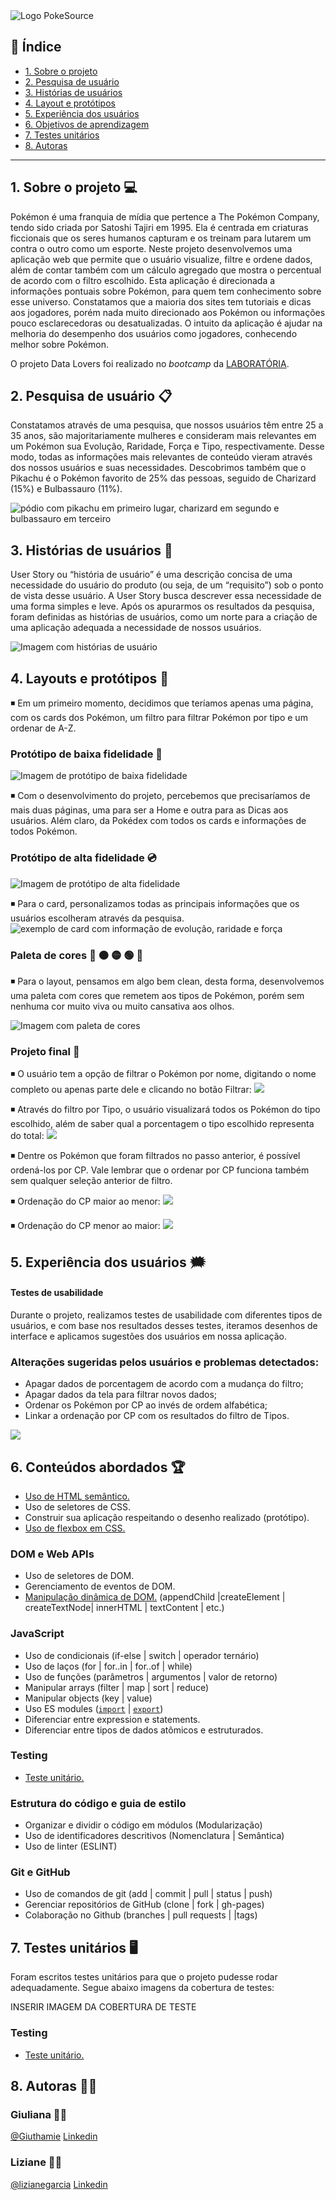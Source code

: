 <img src="logo.png" alt="Logo PokeSource"> 

## :round_pushpin: Índice

* [1. Sobre o projeto](#1-sobre-oprojeto)
* [2. Pesquisa de usuário](#2-pesquisa-deusuário)
* [3. Histórias de usuários](#3-históriasde-usuários)
* [4. Layout e protótipos](#4-layout-eprotótipos)
* [5. Experiência dos usuários](#5-experiência-dosusuários)
* [6. Objetivos de aprendizagem](#6-objetivos-deaprendizagem)
* [7. Testes unitários](#7-testesunitários)
* [8. Autoras](#8-autoras)

---

## 1. Sobre o projeto  :computer:

Pokémon é uma franquia de mídia que pertence a The Pokémon Company, tendo sido criada por Satoshi Tajiri em 1995. Ela é centrada em criaturas ficcionais que os seres humanos capturam e os treinam para lutarem um contra o outro como um esporte.
Neste projeto desenvolvemos uma aplicação web que permite que o usuário visualize, filtre e ordene dados, além de contar também com um cálculo agregado que mostra o percentual de acordo com o filtro escolhido.
Esta aplicação é direcionada a informações pontuais sobre Pokémon, para quem tem conhecimento sobre esse universo. Constatamos que a maioria dos sites tem tutoriais e dicas aos jogadores, porém nada muito direcionado aos Pokémon ou informações pouco esclarecedoras ou desatualizadas.
O intuito da aplicação é ajudar na melhoria do desempenho dos usuários como jogadores, conhecendo melhor sobre Pokémon.

O projeto Data Lovers foi realizado no  _bootcamp_ da [LABORATÓRIA](https://www.laboratoria.la/br).

## 2. Pesquisa de usuário :clipboard:

Constatamos através de uma pesquisa, que nossos usuários têm entre 25 a 35 anos, são majoritariamente mulheres e consideram mais relevantes em um Pokémon sua Evolução, Raridade, Força e Tipo, respectivamente.
Desse modo, todas as informações mais relevantes de conteúdo vieram através dos nossos usuários e suas necessidades.
Descobrimos também que o Pikachu é o Pokémon favorito de 25% das pessoas, seguido de Charizard (15%) e Bulbassauro (11%).

<img src="ranking.png" alt="pódio com pikachu em primeiro lugar, charizard em segundo e bulbassauro em terceiro">

## 3. Histórias de usuários :receipt:

User Story ou “história de usuário” é uma descrição concisa de uma necessidade do usuário do produto (ou seja, de um “requisito”) sob o ponto de vista desse usuário. A User Story busca descrever essa necessidade de uma forma simples e leve.
Após os apurarmos os resultados da pesquisa, foram definidas as histórias de usuários, como um norte para a criação de uma aplicação adequada a necessidade de nossos usuários.

<img src="Histórias_de_Usuários.png" alt="Imagem com histórias de usuário">

## 4. Layouts e protótipos :art:

:black_medium_small_square: Em um primeiro momento, decidimos que teríamos apenas uma página, com os cards dos Pokémon, um filtro para filtrar Pokémon por tipo e um ordenar de A-Z.

### Protótipo de baixa fidelidade :floppy_disk:

<img src="Protótipo_Baixa_Fidelidade.png" alt="Imagem de protótipo de baixa fidelidade">

:black_medium_small_square: Com o desenvolvimento do projeto, percebemos que precisaríamos de mais duas páginas, uma para ser a Home e outra para as Dicas aos usuários. Além claro, da Pokédex com todos os cards e informações de todos Pokémon.

### Protótipo de alta fidelidade :cd:

<img src="Protótipo_Figma.jpeg" alt="Imagem de protótipo de alta fidelidade">

:black_medium_small_square: Para o card, personalizamos todas as principais informações que os usuários escolheram através da pesquisa.
<img src="card.gif" alt="exemplo de card com informação de evolução, raridade e força">

### Paleta de cores :red_circle: :orange_circle: :yellow_circle: :green_circle: :large_blue_circle:

:black_medium_small_square: Para o layout, pensamos em algo bem clean, desta forma, desenvolvemos uma paleta com cores que remetem aos tipos de Pokémon, porém sem nenhuma cor muito viva ou muito cansativa aos olhos.

<img src="Paleta_de_Cores.jpeg" alt="Imagem com paleta de cores">

### Projeto final :file_folder:

:black_medium_small_square: O usuário tem a opção de filtrar o Pokémon por nome, digitando o nome completo ou apenas parte dele e clicando no botão Filtrar:
<img src="pesquisapornome.gif">

:black_medium_small_square: Através do filtro por Tipo, o usuário visualizará todos os Pokémon do tipo escolhido, além de saber qual a porcentagem o tipo escolhido representa do total:
<img src="filtrotipos.gif">

:black_medium_small_square: Dentre os Pokémon que foram filtrados no passo anterior, é possível ordená-los por CP. Vale lembrar que o ordenar por CP funciona também sem qualquer seleção anterior de filtro.

:black_medium_small_square: Ordenação do CP maior ao menor:
<img src="ordemmax.gif">

:black_medium_small_square: Ordenação do CP menor ao maior:
<img src="ordemmin.gif">

## 5. Experiência dos usuários :right_anger_bubble:

#### Testes de usabilidade

Durante o projeto, realizamos testes de usabilidade com diferentes tipos de usuários, e com base nos resultados desses testes, iteramos desenhos de interface e aplicamos sugestões dos usuários em nossa aplicação.

### Alterações sugeridas pelos usuários e problemas detectados:

* Apagar dados de porcentagem de acordo com a mudança do filtro;
* Apagar dados da tela para filtrar novos dados;
* Ordenar os Pokémon por CP ao invés de ordem alfabética;
* Linkar a ordenação por CP com os resultados do filtro de Tipos.

<img src="pikachu.gif">

## 6. Conteúdos abordados :trophy:

- [Uso de HTML semântico.](https://developer.mozilla.org/en-US/docs/Glossary/Semantics#Semantics_in_HTML)
- Uso de seletores de CSS.
- Construir sua aplicação respeitando o desenho realizado (protótipo).
- [Uso de flexbox em CSS.](https://css-tricks.com/snippets/css/a-guide-to-flexbox/)

### DOM e Web APIs

- Uso de seletores de DOM.
- Gerenciamento de eventos de DOM.
- [Manipulação dinâmica de DOM.](https://developer.mozilla.org/pt-BR/docs/DOM/Referencia_do_DOM/Introdu%C3%A7%C3%A3o) (appendChild |createElement | createTextNode| innerHTML | textContent | etc.)

### JavaScript

- Uso de condicionais (if-else | switch | operador ternário)
- Uso de laços (for | for..in | for..of | while)
- Uso de funções (parâmetros | argumentos | valor de retorno)
- Manipular arrays (filter | map | sort | reduce)
- Manipular objects (key | value)
- Uso ES modules ([`import`](https://developer.mozilla.org/en-US/docs/Web/JavaScript/Reference/Statements/import) | [`export`](https://developer.mozilla.org/en-US/docs/Web/JavaScript/Reference/Statements/export))
- Diferenciar entre expression e statements.
- Diferenciar entre tipos de dados atômicos e estruturados.

### Testing

- [Teste unitário.](https://jestjs.io/docs/pt-BR/getting-started)

### Estrutura do código e guia de estilo

- Organizar e dividir o código em módulos (Modularização)
- Uso de identificadores descritivos (Nomenclatura | Semântica)
- Uso de linter (ESLINT)

### Git e GitHub

- Uso de comandos de git (add | commit | pull | status | push)
- Gerenciar repositórios de GitHub (clone | fork | gh-pages)
- Colaboração no Github (branches | pull requests | |tags)

## 7. Testes unitários :desktop_computer:

Foram escritos testes unitários para que o projeto pudesse rodar adequadamente.
Segue abaixo imagens da cobertura de testes:

INSERIR IMAGEM DA COBERTURA DE TESTE

### Testing

- [Teste unitário.](https://jestjs.io/docs/pt-BR/getting-started)

## 8. Autoras :woman_technologist:

### Giuliana :woman_artist:

[@Giuthamie](https://github.com/Giuthamie)  [Linkedin](https://www.linkedin.com/in/giuliana-thami%C3%AA/)

### Liziane :woman_artist:

[@lizianegarcia](https://github.com/lizianegarcia)  [Linkedin](https://www.linkedin.com/in/liziane-garcia-da-rosa-44ba8832/)
